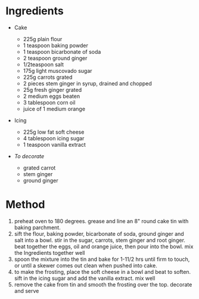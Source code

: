 # Ingredients

-   Cake

    -   225g plain flour
    -   1 teaspoon baking powder
    -   1 teaspoon bicarbonate of soda
    -   2 teaspoon ground ginger
    -   1/2teaspoon salt
    -   175g light muscovado sugar
    -   225g carrots grated
    -   2 pieces stem ginger in syrup, drained and chopped
    -   25g fresh ginger grated
    -   2 medium eggs beaten
    -   3 tablespoon corn oil
    -   juice of 1 medium orange

-   Icing

    -   225g low fat soft cheese
    -   4 tablespoon icing sugar
    -   1 teaspoon vanilla extract

-   *To decorate*

    -   grated carrot
    -   stem ginger
    -   ground ginger

# Method

1.  preheat oven to 180 degrees. grease and line an 8" round cake tin with baking parchment.
2.  sift the flour, baking powder, bicarbonate of soda, ground ginger and salt into a bowl. stir in the sugar, carrots, stem ginger and root ginger. beat together the eggs, oil and orange juice, then pour into the bowl. mix the Ingredients together well
3.  spoon the mixture into the tin and bake for 1-11/2 hrs until firm to touch, or until a skewer comes out clean when pushed into cake.
4.  to make the frosting, place the soft cheese in a bowl and beat to soften. sift in the icing sugar and add the vanilla extract. mix well
5.  remove the cake from tin and smooth the frosting over the top. decorate and serve

